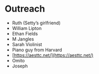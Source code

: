 # Outreach

- Ruth (Setty’s girlfriend)
- William Lipton
- Ethan Fields
- M Jangles
- Sarah Violinist
- Piano guy from Harvard
- [https://aesttc.net/](https://aesttc.net/)
- Omito
- Joseph